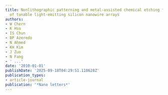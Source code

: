 ```yaml
---
title: Nonlithographic patterning and metal-assisted chemical etching for manufacturing
  of tunable light-emitting silicon nanowire arrays
authors:
- W Chern
- K Hsu
- IS Chun
- BP Azeredo
- N Ahmed
- KH Kim
- J Zuo
- N Fang
- ' ...'
date: '2010-01-01'
publishDate: '2025-09-18T04:29:51.110628Z'
publication_types:
- article-journal
publication: '*Nano letters*'
---
```

